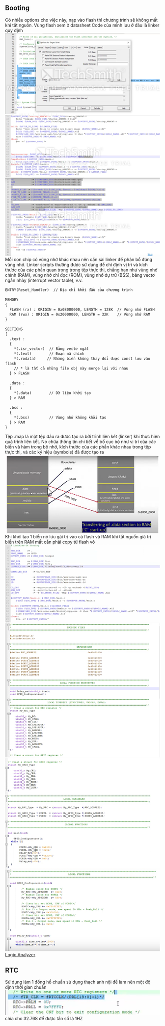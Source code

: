 ## Booting 
Có nhiều options cho việc này, nạp vào flash thì chương trình sẽ không mất khi tắt nguồn.
Vùng flash xem ở datasheet
Code của mình lưu ở đâu là linker quy định 
![Alt text](image.png)
![Alt text](image-1.png)
![Alt text](image-2.png)
Mỗi con chip có vùng nhớ khác nhau nên cần sài linker để phân bổ đúng vùng nhớ. 
Linker scripts thường được sử dụng để chỉ định vị trí và kích thước của các phần quan trọng trong tệp thực thi, chẳng hạn như vùng nhớ chính (RAM), vùng nhớ chỉ đọc (ROM), vùng nhớ dự trữ (BSS), bảng vectơ ngắn nhảy (interrupt vector table), v.v.
```
ENTRY(Reset_Handler)  // Địa chỉ khởi đầu của chương trình

MEMORY
{
  FLASH (rx) : ORIGIN = 0x08000000, LENGTH = 128K  // Vùng nhớ FLASH
  RAM (rwx) : ORIGIN = 0x20000000, LENGTH = 32K    // Vùng nhớ RAM
}

SECTIONS
{
  .text :
  {
    *(.isr_vector)  // Bảng vectơ ngắt
    *(.text)        // Đoạn mã chính
    *(.rodata)     // Những biến không thay đổi được const lưu vào flash
    // * là tất cả những file obj này merge lại với nhau 
  } > FLASH

  .data :
  {
    *(.data)        // Dữ liệu khởi tạo
  } > RAM

  .bss :
  {
    *(.bss)         // Vùng nhớ không khởi tạo
  } > RAM
}
```
Tệp .map là một tệp đầu ra được tạo ra bởi trình liên kết (linker) khi thực hiện quá trình liên kết. Nó chứa thông tin chi tiết về bố cục bộ như vị trí của các biến và hàm trong bộ nhớ, kích thước của các phần khác nhau trong tệp thực thi, và các ký hiệu (symbols) đã được tạo ra
![Alt text](image-3.png)
Khi khởi tạo 1 biến nó lưu gái trị vào cả flash và RAM khi tắt nguồn giá trị biến trên RAM mất cần phải copy từ flash vô 
![Alt text](image-4.png)
![Alt text](image-5.png)
![Alt text](image-6.png)
![Alt text](image-7.png)
[Logic Analyzer](https://hshop.vn/products/mach-usb-saleae-8ch-24mhz-logic-analyzer) <br>
## RTC
Sử dụng làm 1 đồng hồ chuẩn sử dụng thạch anh nội để làm nên một độ định thời gian chuẩn 
![Alt text](image-8.png)
chia cho 32.768 để được tần số là 1HZ